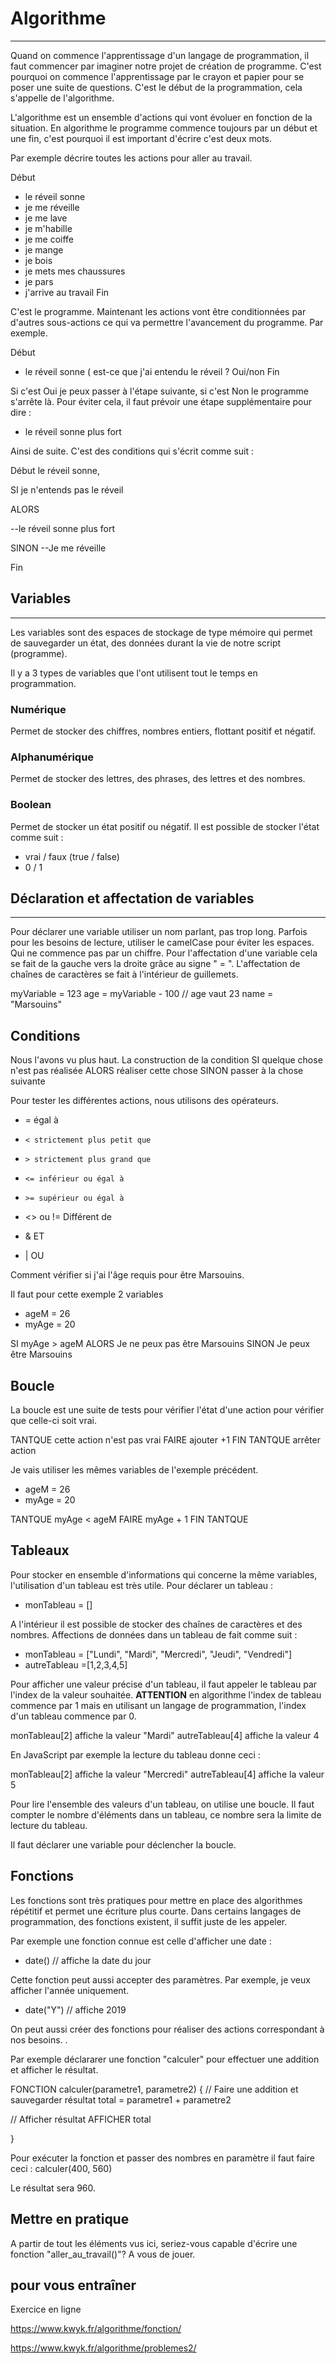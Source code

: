 # Algorithme
-------------

Quand on commence l'apprentissage d'un langage de programmation, il faut commencer par imaginer notre projet de création de programme. 
C'est pourquoi on commence l'apprentissage par le crayon et papier pour se poser une suite de questions. 
C'est le début de la programmation, cela s'appelle de l'algorithme. 

L'algorithme est un ensemble d'actions qui vont évoluer en fonction de la situation. 
En algorithme le programme commence toujours par un début et une fin, c'est pourquoi il est important d'écrire c'est deux mots.

Par exemple décrire toutes les actions pour aller au travail. 

Début
- le réveil sonne
- je me réveille
- je me lave
- je m'habille
- je me coiffe
- je mange 
- je bois
- je mets mes chaussures
- je pars
- j'arrive au travail
Fin

C'est le programme. Maintenant les actions vont être conditionnées par d'autres sous-actions ce qui va permettre l'avancement du programme. 
Par exemple. 

Début
- le réveil sonne ( est-ce que j'ai entendu le réveil ? Oui/non
Fin

Si c'est Oui je peux passer à l'étape suivante, si c'est Non le programme s'arrête là. 
Pour éviter cela, il faut prévoir une étape supplémentaire pour dire :
- le réveil sonne plus fort 

Ainsi de suite. 
C'est des conditions qui s'écrit comme suit :

Début
le réveil sonne,

SI je n'entends pas le réveil

ALORS

--le réveil sonne plus fort

SINON
--Je me réveille

Fin




## Variables
-------------

Les variables sont des espaces de stockage de type mémoire qui permet de sauvegarder un état, des données
durant la vie de notre script (programme). 

Il y a 3 types de variables que l'ont utilisent tout le temps en programmation. 

### Numérique

Permet de stocker des chiffres, nombres entiers, flottant positif et négatif. 


### Alphanumérique

Permet de stocker des lettres, des phrases, des lettres et des nombres. 



### Boolean

Permet de stocker un état positif ou négatif. 
Il est possible de stocker l'état comme suit :
- vrai / faux (true / false)
- 0 / 1


## Déclaration et affectation de variables
----------------------------

Pour déclarer une variable utiliser un nom parlant, pas trop long. Parfois pour les besoins de lecture,
utiliser le camelCase pour éviter les espaces. 
Qui ne commence pas par un chiffre. 
Pour l'affectation d'une variable cela se fait de la gauche vers la droite grâce au signe " = ". 
L'affectation de chaînes de caractères se fait à l'intérieur de guillemets. 


myVariable = 123
age = myVariable - 100       // age vaut 23
name = "Marsouins"


## Conditions

Nous l'avons vu plus haut. La construction de la condition
SI quelque chose n'est pas réalisée
ALORS réaliser cette chose
SINON passer à la chose suivante

Pour tester les différentes actions, nous utilisons des opérateurs. 
- = égal à
- `< strictement plus petit que`
- `> strictement plus grand que`
- `<= inférieur ou égal à`
- `>= supérieur ou égal à`

- <> ou != Différent de
- & ET
- | OU
 

Comment vérifier si j'ai l'âge requis pour être Marsouins. 

Il faut pour cette exemple 2 variables
- ageM = 26
- myAge = 20

SI myAge > ageM ALORS
Je ne peux pas être Marsouins
SINON
Je peux être Marsouins


## Boucle

La boucle est une suite de tests pour vérifier l'état d'une action pour vérifier que celle-ci soit vrai. 

TANTQUE cette action n'est pas vrai
FAIRE ajouter +1
FIN TANTQUE arrêter action

Je vais utiliser les mêmes variables de l'exemple précédent. 
- ageM = 26
- myAge = 20

TANTQUE myAge < ageM
FAIRE myAge + 1
FIN TANTQUE




## Tableaux

Pour stocker en ensemble d'informations qui concerne la même variables, l'utilisation d'un tableau est très utile. 
Pour déclarer un tableau :
- monTableau = []

A l'intérieur il est possible de stocker des chaînes de caractères et des nombres. 
Affections de données dans un tableau de fait comme suit :

- monTableau = ["Lundi", "Mardi", "Mercredi", "Jeudi", "Vendredi"]
- autreTableau =[1,2,3,4,5]

Pour afficher une valeur précise d'un tableau, il faut appeler le tableau par l'index de la valeur souhaitée. 
**ATTENTION** en algorithme l'index de tableau commence par 1 mais en utilisant un langage de programmation, l'index d'un tableau commence par 0.

monTableau[2] affiche la valeur "Mardi"
autreTableau[4] affiche la valeur 4

En JavaScript par exemple la lecture du tableau donne ceci :

monTableau[2] affiche la valeur "Mercredi"
autreTableau[4] affiche la valeur 5

Pour lire l'ensemble des valeurs d'un tableau, on utilise une boucle. 
Il faut compter le nombre d'éléments dans un tableau, ce nombre sera la limite de lecture du tableau. 

Il faut déclarer une variable pour déclencher la boucle. 



## Fonctions

Les fonctions sont très pratiques pour mettre en place des algorithmes répétitif et permet une écriture plus courte. 
Dans certains langages de programmation, des fonctions existent, il suffit juste de les appeler. 

Par exemple une fonction connue est celle d'afficher une date :
- date()     // affiche la date du jour

Cette fonction peut aussi accepter des paramètres. Par exemple, je veux afficher l'année uniquement. 
- date("Y")  // affiche 2019

On peut aussi créer des fonctions pour réaliser des actions correspondant à nos besoins. . 

Par exemple déclararer une fonction "calculer" pour effectuer une addition et afficher le résultat. 

FONCTION calculer(parametre1, parametre2)
{
  // Faire une addition et sauvegarder résultat
  total = parametre1 + parametre2

  // Afficher résultat
  AFFICHER total

}

Pour exécuter la fonction et passer des nombres en paramètre il faut faire ceci :
calculer(400, 560)

Le résultat sera 960. 


## Mettre en pratique

A partir de tout les éléments vus ici, seriez-vous capable d'écrire une fonction "aller_au_travail()"?
A vous de jouer. 


## pour vous entraîner


Exercice en ligne

https://www.kwyk.fr/algorithme/fonction/

https://www.kwyk.fr/algorithme/problemes2/
